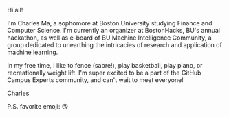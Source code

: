 Hi all!

I'm Charles Ma, a sophomore at Boston University studying Finance and Computer Science. I'm currently an organizer at BostonHacks,
BU's annual hackathon, as well as e-board of BU Machine Intelligence Community, a group dedicated to unearthing the intricacies of research
and application of machine learning.

In my free time, I like to fence (sabre!), play basketball, play piano, or recreationally weight lift. I'm super excited to be a part of 
the GitHub Campus Experts community, and can't wait to meet everyone!

Charles

P.S. favorite emoji: :kissing_heart:
